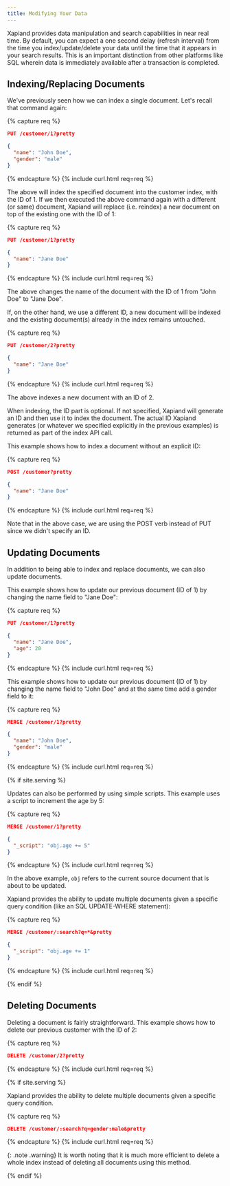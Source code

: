 ```yaml
---
title: Modifying Your Data
---
```


Xapiand provides data manipulation and search capabilities in near real time.
By default, you can expect a one second delay (refresh interval) from the time
you index/update/delete your data until the time that it appears in your search
results. This is an important distinction from other platforms like SQL wherein
data is immediately available after a transaction is completed.

## Indexing/Replacing Documents

We've previously seen how we can index a single document. Let's recall that
command again:

{% capture req %}

```json
PUT /customer/1?pretty

{
  "name": "John Doe",
  "gender": "male"
}
```
{% endcapture %}
{% include curl.html req=req %}

The above will index the specified document into the customer index, with the
ID of 1. If we then executed the above command again with a different (or same)
document, Xapiand will replace (i.e. reindex) a new document on top of the
existing one with the ID of 1:

{% capture req %}

```json
PUT /customer/1?pretty

{
  "name": "Jane Doe"
}
```
{% endcapture %}
{% include curl.html req=req %}

The above changes the name of the document with the ID of 1 from "John Doe" to
"Jane Doe".

If, on the other hand, we use a different ID, a new document will be indexed
and the existing document(s) already in the index remains untouched.

{% capture req %}

```json
PUT /customer/2?pretty

{
  "name": "Jane Doe"
}
```
{% endcapture %}
{% include curl.html req=req %}

The above indexes a new document with an ID of 2.

When indexing, the ID part is optional. If not specified, Xapiand will generate
an ID and then use it to index the document. The actual ID Xapiand generates
(or whatever we specified explicitly in the previous examples) is returned as
part of the index API call.

This example shows how to index a document without an explicit ID:

{% capture req %}

```json
POST /customer?pretty

{
  "name": "Jane Doe"
}
```
{% endcapture %}
{% include curl.html req=req %}

Note that in the above case, we are using the POST verb instead of PUT since we
didn't specify an ID.


## Updating Documents

In addition to being able to index and replace documents, we can also update
documents.

This example shows how to update our previous document (ID of 1) by changing
the name field to "Jane Doe":

{% capture req %}

```json
PUT /customer/1?pretty

{
  "name": "Jane Doe",
  "age": 20
}
```
{% endcapture %}
{% include curl.html req=req %}

This example shows how to update our previous document (ID of 1) by changing
the name field to "John Doe" and at the same time add a gender field to it:

{% capture req %}

```json
MERGE /customer/1?pretty

{
  "name": "John Doe",
  "gender": "male"
}
```
{% endcapture %}
{% include curl.html req=req %}

{% if site.serving %}

<!-- TODO: Implement feature -->
Updates can also be performed by using simple scripts. This example uses a
script to increment the age by 5:

{% capture req %}

```json
MERGE /customer/1?pretty

{
  "_script": "obj.age += 5"
}
```
{% endcapture %}
{% include curl.html req=req %}

In the above example, `obj` refers to the current source document that is about
to be updated.

<!-- TODO: Implement feature -->
Xapiand provides the ability to update multiple documents given a specific
query condition (like an SQL UPDATE-WHERE statement):

{% capture req %}

```json
MERGE /customer/:search?q=*&pretty

{
  "_script": "obj.age += 1"
}
```
{% endcapture %}
{% include curl.html req=req %}

{% endif %}


## Deleting Documents

Deleting a document is fairly straightforward. This example shows how to delete
our previous customer with the ID of 2:

{% capture req %}

```json
DELETE /customer/2?pretty
```
{% endcapture %}
{% include curl.html req=req %}

{% if site.serving %}

<!-- TODO: Implement feature -->
Xapiand provides the ability to delete multiple documents given a specific
query condition.

{% capture req %}

```json
DELETE /customer/:search?q=gender:male&pretty
```
{% endcapture %}
{% include curl.html req=req %}

{: .note .warning}
It is worth noting that it is much more efficient to delete a
whole index instead of deleting all documents using this method.

{% endif %}
